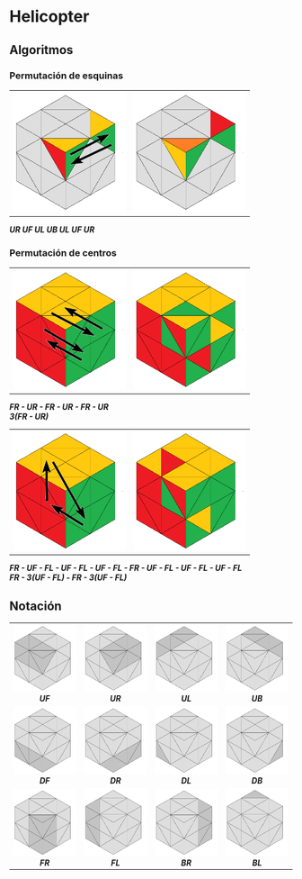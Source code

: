 # Helicopter

## Algoritmos

### Permutación de esquinas

|||
|---|---|
|<img src="./img/perm_esq1-1.png" width = 200>|<img src="./img/perm_esq1-2.png" width = 200>|

***UR UF UL UB UL UF UR***

### Permutación de centros

|||
|---|---|
|<img src="./img/perm_cent1-1.png" width = 200>|<img src="./img/perm_cent1-2.png" width = 200>|

***FR - UR - FR - UR - FR - UR***  
***3(FR - UR)***

|||
|---|---|
|<img src="./img/perm_cent2-1.png" width = 200>|<img src="./img/perm_cent2-2.png" width = 200>|

***FR - UF - FL - UF - FL - UF - FL - FR - UF - FL - UF - FL - UF - FL***  
***FR - 3(UF - FL) - FR - 3(UF - FL)***

## Notación

|||||
|---|---|---|---|
|![UF](./img/UF.png)***<div align="center">UF</div>***|![UR](./img/UR.png)***<div align="center">UR</div>***|![UL](./img/UL.png)***<div align="center">UL</div>***|![UB](./img/UB.png)***<div align="center">UB</div>***|
|![DF](./img/DF.png)***<div align="center">DF</div>***|![DR](./img/DR.png)***<div align="center">DR</div>***|![DL](./img/DL.png)***<div align="center">DL</div>***|![DB](./img/DB.png)***<div align="center">DB</div>***|
|![FR](./img/FR.png)***<div align="center">FR</div>***|![FL](./img/FL.png)***<div align="center">FL</div>***|![BR](./img/BR.png)***<div align="center">BR</div>***|![BL](./img/BL.png)***<div align="center">BL</div>***|
